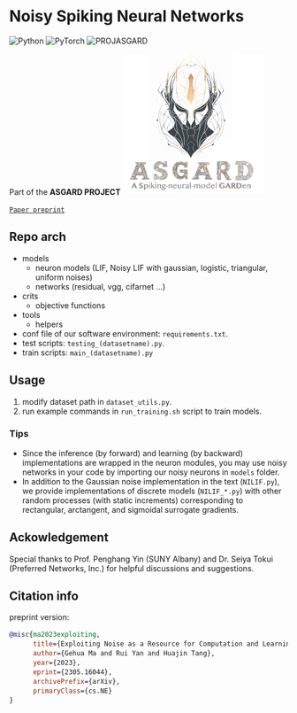 <!--
 * @Author: ----
 * @Date: 2022-04-09 11:57:47
 * @LastEditors: GhMa
 * @LastEditTime: 2023-05-02 19:35:49
-->
# Noisy Spiking Neural Networks

![Python](https://img.shields.io/badge/Python-3.8.16-brightgreen)
![PyTorch](https://img.shields.io/badge/PyTorch-1.12.1-brightgreen)
![PROJASGARD](https://img.shields.io/badge/Project-ASGARD-orange)

Part of the __ASGARD PROJECT__
<img src="https://github.com/genema/Noisy-Spiking-Neuron-Nets/raw/master/proj_logo.jpg" width="256px">

 [`Paper preprint`](https://arxiv.org/abs/2305.16044) 
## Repo arch
- models
  - neuron models (LIF, Noisy LIF with gaussian, logistic, triangular, uniform noises)
  - networks (residual, vgg, cifarnet ...)
- crits
  - objective functions
- tools
  - helpers
- conf file of our software environment: `requirements.txt`.
- test scripts: `testing_(datasetname).py`.
- train scripts: `main_(datasetname).py`

## Usage

1. modify dataset path in `dataset_utils.py`.
2. run example commands in `run_training.sh` script to train models. 

### Tips
* Since the inference (by forward) and learning (by backward) implementations are wrapped in the neuron modules, you may use noisy networks in your code by importing our  noisy neurons in `models` folder.
* In addition to the Gaussian noise implementation in the text (`NILIF.py`), we provide implementations of discrete models (`NILIF_*.py`) with other random processes (with static increments) corresponding to rectangular, arctangent, and sigmoidal surrogate gradients.

## Ackowledgement
Special thanks to Prof. Penghang Yin (SUNY Albany) and Dr. Seiya Tokui (Preferred Networks, Inc.) for helpful discussions and suggestions.

## Citation info
preprint version:
```bibtex
@misc{ma2023exploiting,
      title={Exploiting Noise as a Resource for Computation and Learning in Spiking Neural Networks}, 
      author={Gehua Ma and Rui Yan and Huajin Tang},
      year={2023},
      eprint={2305.16044},
      archivePrefix={arXiv},
      primaryClass={cs.NE}
}
```

